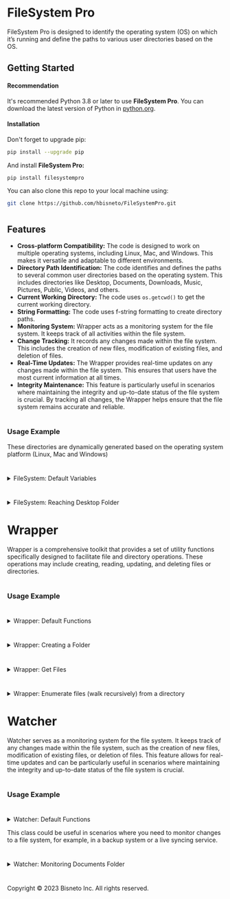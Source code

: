 # FileSystem Pro

FileSystem Pro is designed to identify the operating system (OS) on which it’s running and define the paths to various user directories based on the OS.

## Getting Started

#### Recommendation

It's recommended Python 3.8 or later to use **FileSystem Pro**. You can download the latest version of Python in [python.org](https://www.python.org/).

#### Installation

Don't forget to upgrade pip:

```sh
pip install --upgrade pip
```

And install **FileSystem Pro:**

```sh
pip install filesystempro
```

You can also clone this repo to your local machine using:

```sh
git clone https://github.com/hbisneto/FileSystemPro.git
```

#

## Features
- **Cross-platform Compatibility:** The code is designed to work on multiple operating systems, including Linux, Mac, and Windows. This makes it versatile and adaptable to different environments.
- **Directory Path Identification:** The code identifies and defines the paths to several common user directories based on the operating system. This includes directories like Desktop, Documents, Downloads, Music, Pictures, Public, Videos, and others.
- **Current Working Directory:** The code uses `os.getcwd()` to get the current working directory.
- **String Formatting:** The code uses f-string formatting to create directory paths.
- **Monitoring System:** Wrapper acts as a monitoring system for the file system. It keeps track of all activities within the file system.
- **Change Tracking:** It records any changes made within the file system. This includes the creation of new files, modification of existing files, and deletion of files.
- **Real-Time Updates:** The Wrapper provides real-time updates on any changes made within the file system. This ensures that users have the most current information at all times.
- **Integrity Maintenance:** This feature is particularly useful in scenarios where maintaining the integrity and up-to-date status of the file system is crucial. By tracking all changes, the Wrapper helps ensure that the file system remains accurate and reliable.

#

### Usage Example

These directories are dynamically generated based on the operating system platform (Linux, Mac and Windows)

#

<details>
<summary>FileSystem: Default Variables</summary>

```py
import filesystem as fs

# prints the current directory
print(fs.CURRENT_LOCATION)

# prints the User directory
print(fs.user)

# prints the Desktop directory
print(fs.desktop)

# prints the Documents directory
print(fs.documents)

# prints the Downloads directory
print(fs.downloads)

# prints the Music directory
print(fs.music)

# prints the Pictures directory
print(fs.pictures)

# prints the Public directory
print(fs.public)

# prints the Videos directory
print(fs.videos)

# prints Templates directory folder in Linux Environments
print(fs.linux_templates) # (specific to Linux)

# prints Applications directory folder in macOS Environments
print(fs.mac_applications) # (specific to Mac)

# prints Movies directory folder in macOS Environments
print(fs.mac_movies) # (specific to Mac)

# prints ApplicationData directory folder in Windows Environments
print(fs.windows_applicationData) # (specific to Windows)

# prints LocalAppData directory folder in Windows Environments
print(fs.windows_localappdata) # (specific to Windows)

# prints Temp directory folder in Windows Environments
print(fs.windows_temp) # (specific to Windows)

# prints Favorites directory folder in Windows Environments
print(fs.windows_favorites) # (specific to Windows)
```

</details>

#

<details>
<summary>FileSystem: Reaching Desktop Folder</summary>

The following example shows how to get the `Desktop` directory path

```py
import filesystem as fs

desk = fs.desktop

print(desk)
```

Output:

```sh
## On Linux
/home/YOU/Desktop

## On macOS
/Users/YOU/Desktop

## On Windows
C:\Users\YOU\Desktop
```
</details>

#

# Wrapper

Wrapper is a comprehensive toolkit that provides a set of utility functions specifically designed to facilitate file and directory operations. These operations may include creating, reading, updating, and deleting files or directories.

#

### Usage Example

#

<details>
<summary>Wrapper: Default Functions</summary>

1. `create_directory(path, create_subdirs=True)`: This function is used to create a directory at the specified `path`. If `create_subdirs` is `True`, the function creates all intermediate-level directories needed to contain the leaf directory. If `create_subdirs` is `False`, the function will raise an error if the directory already exists or if any intermediate-level directories in the path do not exist. Default is **`True`**
<br>If the directories already exist, it does nothing.

2. `create_file(file_name, path, text)`: This function opens a file with the name `file_name` in the directory specified by `path` and writes the content of `text` into the file.

11. **combine(path1=None, path2=None, paths=[]):**
<br>Function description

3. `delete(path, recursive=False)`: This function is designed to delete a directory at a given `path`.
<br>If `recursive` is set to `True`, the function will delete the directory and all its contents. If it’s `False`, the function will only delete the directory if it’s empty. Default is **`False`**.

4. `enumerate_files(path)`: This function performs a depth-first traversal of the directory tree at the given path (after expanding any user home directory symbols). It returns a list of dictionaries containing the attributes of each file and directory in the tree.

5. `get_files(path)`: This function takes a path as input (which can include wildcards), expands any user home directory symbols (`~`), and returns a list of dictionaries containing the attributes of each file or directory that matches the path.

6. `get_object(pathname)`: This function takes a file or directory path as input and returns a dictionary containing various attributes of the file or directory. These attributes include the time of last modification, creation time, last access time, name, size, absolute path, parent directory, whether it's a directory or file or link, whether it exists, and its extension (if it's a file).

10. **join(path1=None, path2=None, path3='', path4=''):**
<br>Function description

7. `list_directories(path)`: This function returns a list of all the directories in a given directory.

8. `list_files(path)`: This function returns a list of all the files in a given directory.

9. `make_zip(source, destination)`: This function is used to create a zip archive of a given source directory and move it to a specified destination.

</details>

#

<details>
<summary>Wrapper: Creating a Folder</summary>

The following example shows how to create a new directory named `database` inside the `Documents` directory using **Wrapper**

```py
import filesystem as fs
from filesystem import wrapper as wr

bd_folder = "database"
try:
   wr.create_directory(f'{fs.documents}/{bd_folder}')
except:
   print("Could`t create the folder")
```
</details>

#

<details>
<summary>Wrapper: Get Files</summary>

#### Get files

The following example shows how to get files information from 'Downloads' folder.

```py
# Let's use 'Downloads' folder as example
# That's why I'll import filesystem
import filesystem as fs
# Let's use Wrapper to get info from files in 'Downloads' folder
from filesystem import wrapper as wr
```

```py
# Using the get_files syntax
pointers = wr.get_files(f'{fs.downloads}/*')

print(pointers)
```

Output:

```sh
[{'modified': 1695535334.1411633, 'created': 1697604128.7045012, 'access': 1697604129.781534, 'name': 'CLI.py', 'size': 3345, 'abspath': '/Users/YOU/Downloads/CLI.py', 'dirname': '/Users/YOU/Downloads', 'is_dir': False, 'is_file': True, 'is_link': False, 'exists': True, 'ext': 'py'}, {'modified': 1697605101.6574, 'created': 1697683292.4821024, 'access': 1697683294.46923, 'name': 'Python_Logo.png', 'size': 747809, 'abspath': '/Users/YOU/Downloads/Python_Logo.png', 'dirname': '/Users/YOU/Downloads', 'is_dir': False, 'is_file': True, 'is_link': False, 'exists': True, 'ext': 'png'}, {'modified': 1697681746.0940206, 'created': 1697682027.268841, 'access': 1697682292.5433743, 'name': 'Sample_File.py', 'size': 1031, 'abspath': '/Users/YOU/Downloads/Sample_File.py', 'dirname': '/Users/YOU/Downloads', 'is_dir': False, 'is_file': True, 'is_link': False, 'exists': True, 'ext': 'py'}]
```

#

#### Filter files by extension
The following example is using a list comprehension to filter out files with extension `.py` from the pointers list:

```py
py_files = [x for x in pointers if x["ext"] == "py"]
print(py_files)
```

```sh
[{'modified': 1695535334.1411633, 'created': 1697604128.7045012, 'access': 1697604129.781534, 'name': 'CLI.py', 'size': 3345, 'abspath': '/Users/YOU/Downloads/CLI.py', 'dirname': '/Users/YOU/Downloads', 'is_dir': False, 'is_file': True, 'is_link': False, 'exists': True, 'ext': 'py'}, {'modified': 1697681746.0940206, 'created': 1697682027.268841, 'access': 1697681829.0075543, 'name': 'Sample_File.py', 'size': 1031, 'abspath': '/Users/YOU/Downloads/Sample_File.py', 'dirname': '/Users/YOU/Downloads', 'is_dir': False, 'is_file': True, 'is_link': False, 'exists': True, 'ext': 'py'}]
```

#

#### Get file names inside the filter
The following code is using a list comprehension that prints the names of all filtered files in the `py_files` list:

```py
print([x["name"] for x in py_files])
```

Output:

```sh
['CLI.py', 'Sample_File.py']
```
</details>

#

<details>
<summary>Wrapper: Enumerate files (walk recursively) from a directory</summary>

The following code is using a list comprehension to generate a list of all files in the `downloads` directory:

```py
tree = [x for x in wr.enumerate_files(fs.downloads)]
print(tree)
```

Output:

```sh
[{'modified': 1697683292.4821026, 'created': 1697683292.4821026, 'access': 1697683292.484029, 'name': 'Downloads', 'size': 224, 'abspath': '/Users/YOU/Downloads', 'dirname': '/Users/YOU', 'is_dir': True, 'is_file': False, 'is_link': False, 'exists': True, 'ext': ''}, {'modified': 1697683288.8639557, 'created': 1697683288.8639557, 'access': 1697602943.1846778, 'name': '.DS_Store', 'size': 6148, 'abspath': '/Users/YOU/Downloads/.DS_Store', 'dirname': '/Users/YOU/Downloads', 'is_dir': False, 'is_file': True, 'is_link': False, 'exists': True, 'ext': 'DS_Store'}, {'modified': 1690685751.342114, 'created': 1690685751.4194765, 'access': 1690685751.342114, 'name': '.localized', 'size': 0, 'abspath': '/Users/YOU/Downloads/.localized', 'dirname': '/Users/YOU/Downloads', 'is_dir': False, 'is_file': True, 'is_link': False, 'exists': True, 'ext': 'localized'}, {'modified': 1695535334.1411633, 'created': 1697604128.7045012, 'access': 1697604129.781534, 'name': 'CLI.py', 'size': 3345, 'abspath': '/Users/YOU/Downloads/CLI.py', 'dirname': '/Users/YOU/Downloads', 'is_dir': False, 'is_file': True, 'is_link': False, 'exists': True, 'ext': 'py'}, {'modified': 1697605101.6574, 'created': 1697683292.4821024, 'access': 1697683294.46923, 'name': 'Python_Logo.png', 'size': 747809, 'abspath': '/Users/YOU/Downloads/Python_Logo.png', 'dirname': '/Users/YOU/Downloads', 'is_dir': False, 'is_file': True, 'is_link': False, 'exists': True, 'ext': 'png'}, {'modified': 1697681746.0940206, 'created': 1697682027.268841, 'access': 1697682292.5433743, 'name': 'Sample_File.py', 'size': 1031, 'abspath': '/Users/YOU/Downloads/Sample_File.py', 'dirname': '/Users/YOU/Downloads', 'is_dir': False, 'is_file': True, 'is_link': False, 'exists': True, 'ext': 'py'}]
```
</details>

#

# Watcher

Watcher serves as a monitoring system for the file system. It keeps track of any changes made within the file system, such as the creation of new files, modification of existing files, or deletion of files. This feature allows for real-time updates and can be particularly useful in scenarios where maintaining the integrity and up-to-date status of the file system is crucial.

#

### Usage Example

#

<details>
<summary>Watcher: Default Functions </summary>

Watcher is used to monitor changes in a file system.

- `__init__(self, root)`: This is the constructor method that initializes the `Watcher` object with a root directory to watch. It also saves the current state of the file system in `self.saved_state`.

- `get_state(self, path)`: This method returns a dictionary where the keys are the absolute paths of all files in the given path and the values are file metadata obtained from the `core.enumerate_files(path)` function.

- `diff(self)`: This method compares the current state of the file system with the saved state and identifies any changes (created, updated, or removed files). It returns a list of dictionaries where each dictionary contains the metadata of a changed file and an additional key "change" indicating the type of change.

- `__str__(self)`: This method returns a string representation of the `Watcher` object.
</details>

This class could be useful in scenarios where you need to monitor changes to a file system, for example, in a backup system or a live syncing service.

#

<details>
<summary>Watcher: Monitoring Documents Folder</summary>

This Watcher example is designed to monitor changes in **Documents** directory and print out the changes as they occur.

```py
import os                               # Native library
import time                             # Native library
from datetime import datetime           # Native library

import filesystem as fs                 # FileSystemPro
from filesystem import wrapper as wr    # FileSystemPro

class core:
    @staticmethod
    def enumerate_files(path):
        for dirpath, dirnames, filenames in wr.enumerate_files(path):
            for filename in filenames:
                abspath = os.path.join(dirpath, filename)
                modified = os.path.getmtime(abspath)
                yield {
                "abspath": abspath,
                "modified": modified
                }

# Create a new instance of Watcher class
watcher = wr.Watcher(f'{fs.documents}')

# Run `diff` method to get directory changes
while True:
    changes = watcher.diff()
    if changes:
        print(f"Changes detected at: {datetime.now()}:")
        for change in changes:
            print(f"{change['abspath']} was {change['change']}")
    time.sleep(10)  # Awaits for 10 seconds before a new verification

```
</details>

#

Copyright © 2023 Bisneto Inc. All rights reserved.